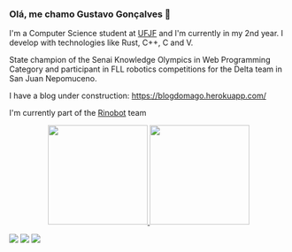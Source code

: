 ### Olá, me chamo Gustavo Gonçalves 🔮

<!--
**IAmTheMage/IAmTheMage** is a ✨ _special_ ✨ repository because its `README.md` (this file) appears on your GitHub profile.

Here are some ideas to get you started:

- 🔭 I’m currently working on ...
- 🌱 I’m currently learning ...
- 👯 I’m looking to collaborate on ...
- 🤔 I’m looking for help with ...
- 💬 Ask me about ...
- 📫 How to reach me: ...
- 😄 Pronouns: ...
- ⚡ Fun fact: ...
-->
I'm a Computer Science student at [UFJF](https://www2.ufjf.br/ufjf/) and I'm currently in my 2nd year.
I develop with technologies like Rust, C++, C and V.

State champion of the Senai Knowledge Olympics in Web Programming Category and participant in FLL robotics competitions for the Delta team in
San Juan Nepomuceno.


I have a blog under construction: https://blogdomago.herokuapp.com/

I'm currently part of the [Rinobot](https://www.instagram.com/rinobotbrasil/) team

<div align="center">
  <a href="https://github.com/IAmTheMage">
  <img height="180em" src="https://github-readme-stats.vercel.app/api?username=IAmTheMage&show_icons=true&theme=dracula&include_all_commits=true&count_private=true"/>
  <img height="180em" src="https://github-readme-stats.vercel.app/api/top-langs/?username=IAmTheMage&layout=compact&langs_count=7&theme=dracula"/>
</div>
  
 <a href="https://www.instagram.com/01gustavogoncalves/" target="_blank"><img src="https://img.shields.io/badge/-Instagram-%23E4405F?style=for-the-badge&logo=instagram&logoColor=white" target="_blank"></a>
  <a href = "mailto:gustavosjn2013@gmail.com"><img src="https://img.shields.io/badge/-Gmail-%23333?style=for-the-badge&logo=gmail&logoColor=white" target="_blank"></a>
  <a href="https://www.linkedin.com/in/gustavo-silva-2a9173193" target="_blank"><img src="https://img.shields.io/badge/-LinkedIn-%230077B5?style=for-the-badge&logo=linkedin&logoColor=white" target="_blank"></a> 
